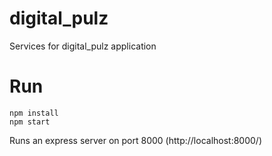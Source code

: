 # digital_pulz
Services for digital_pulz application

# Run
```
npm install
npm start
```
Runs an express server on port 8000 (http://localhost:8000/)

